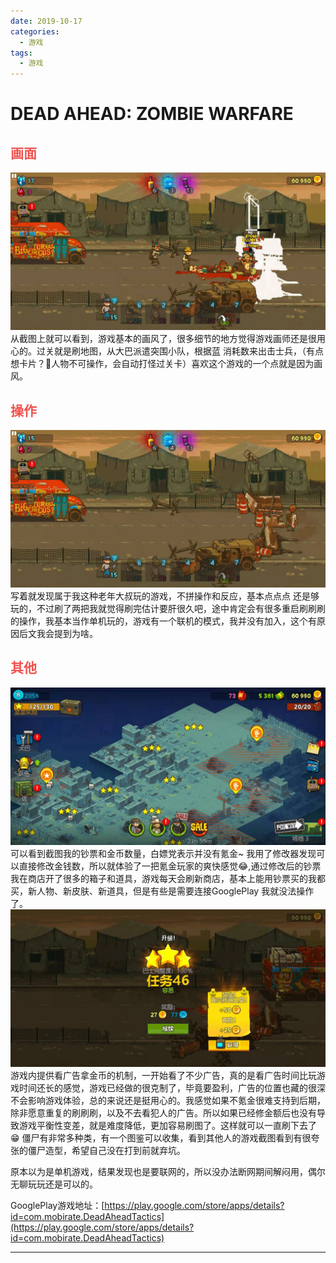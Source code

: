 ```yaml
---
date: 2019-10-17
categories:
  - 游戏
tags:
  - 游戏
---
```


# DEAD AHEAD: ZOMBIE WARFARE 

<!-- more -->

## <font style="color: #EF5350;">画面</font>

![cd8d394a62d6533d1624d3ad3f4d3a7](../../imgs/game/2019/28aa76fa5f1c4c2f5f4fd2ca4e1bc16.jpg)
从截图上就可以看到，游戏基本的画风了，很多细节的地方觉得游戏画师还是很用心的。过关就是刷地图，从大巴派遣突围小队，根据蓝 消耗数来出击士兵，（有点想卡片？🤔人物不可操作，会自动打怪过关卡）喜欢这个游戏的一个点就是因为画风。

## <font style="color: #EF5350;">操作</font>
![f9cd9f78eff0bef25ed3e507346c567](../../imgs/game/2019/f9cd9f78eff0bef25ed3e507346c567.jpg)
写着就发现属于我这种老年大叔玩的游戏，不拼操作和反应，基本点点点 还是够玩的，不过刷了两把我就觉得刷完估计要肝很久吧，途中肯定会有很多重启刷刷刷的操作，我基本当作单机玩的，游戏有一个联机的模式，我并没有加入，这个有原因后文我会提到为啥。

## <font style="color: #EF5350;">其他</font>
![75f902a6b6fe1f23a9d153da8d075fa](../../imgs/game/2019/75f902a6b6fe1f23a9d153da8d075fa.jpg)
可以看到截图我的钞票和金币数量，白嫖党表示并没有氪金~ 我用了修改器发现可以直接修改金钱数，所以就体验了一把氪金玩家的爽快感觉😂,通过修改后的钞票我在商店开了很多的箱子和道具，游戏每天会刷新商店，基本上能用钞票买的我都买，新人物、新皮肤、新道具，但是有些是需要连接GooglePlay 我就没法操作了。
![18e109c2a6ebe4eba5c82b89ef6e9cb](../../imgs/game/2019/18e109c2a6ebe4eba5c82b89ef6e9cb.jpg)
游戏内提供看广告拿金币的机制，一开始看了不少广告，真的是看广告时间比玩游戏时间还长的感觉，游戏已经做的很克制了，毕竟要盈利，广告的位置也藏的很深不会影响游戏体验，总的来说还是挺用心的。我感觉如果不氪金很难支持到后期，除非愿意重复的刷刷刷，以及不去看犯人的广告。所以如果已经修金额后也没有导致游戏平衡性变差，就是难度降低，更加容易刷图了。这样就可以一直刷下去了😁 僵尸有非常多种类，有一个图鉴可以收集，看到其他人的游戏截图看到有很夸张的僵尸造型，希望自己没在打到前就弃坑。

原本以为是单机游戏，结果发现也是要联网的，所以没办法断网期间解闷用，偶尔无聊玩玩还是可以的。

GooglePlay游戏地址：[https://play.google.com/store/apps/details?id=com.mobirate.DeadAheadTactics](https://play.google.com/store/apps/details?id=com.mobirate.DeadAheadTactics)


<hr>

<script src="https://utteranc.es/client.js"
        repo="it-andy-hou/it-andy-hou.github.io"
        issue-term="pathname"
        theme="github-light"
        crossorigin="anonymous"
        async>
</script>